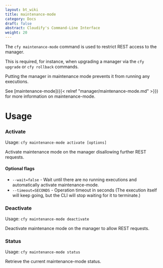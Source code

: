 ```yaml
---
layout: bt_wiki
title: maintenance-mode
category: Docs
draft: false
abstract: Cloudify's Command-Line Interface
weight: 20
---
```


The `cfy maintenance-mode` command is used to restrict REST access to the manager.

This is required, for instance, when upgrading a manager via the `cfy upgrade` or `cfy rollback` commands.

Putting the manager in maintenance mode prevents it from running any executions.

See [maintenance-mode]({{< relref "manager/maintenance-mode.md" >}}) for more information on maintenance-mode.

# Usage

### Activate

Usage: `cfy maintenance-mode activate [options]`

Activate maintenance mode on the manager disallowing further REST requests.

#### Optional flags

* `--wait=false` - Wait until there are no running executions and automatically activate maintenance-mode.
* `--timeout=SECONDS` - Operation timeout in seconds (The execution itself will keep going, but the CLI will stop waiting for it to terminate.)

### Deactivate

Usage: `cfy maintenance-mode deactivate` 

Deactivate maintenance mode on the manager to allow REST requests.

### Status

Usage: `cfy maintenance-mode status`

Retrieve the current maintenance-mode status.
